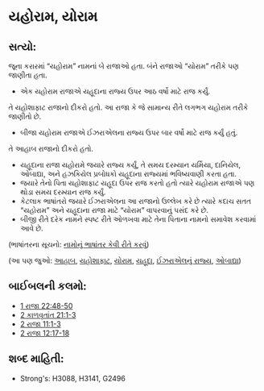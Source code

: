 # યહોરામ, યોરામ 

## સત્યો: 

જૂના કરારમાં “યહોરામ” નામનાં બે રાજાઓ હતા.
બંને રાજાઓ “યોરામ” તરીકે પણ જાણીતા હતા.

* એક યહોરામ રાજાએ યહૂદાના રાજ્ય ઉપર આઠ વર્ષો માટે રાજ કર્યું.

તે યહોશાફાટ રાજાનો દીકરો હતો.
આ રાજા કે જે સામાન્ય રીતે લગભગ યહોરામ તરીકે જાણીતો છે.

* બીજા યહોરામ રાજાએ ઈઝરાએલના રાજ્ય ઉપર બાર વર્ષો માટે રાજ કર્યું હતું.

તે આહાબ રાજાનો દીકરો હતો.

* યહૂદાના રાજા યહોરામે જયારે રાજ્ય કર્યું, તે સમય દરમ્યાન યર્મિયા, દાનિયેલ, ઓબાદ્યા, અને હઝકિયેલ પ્રબોધકો યહૂદાના રાજ્યમાં ભવિષ્યવાણી કરતા હતા.
* જયારે તેનો પિતા યહોશાફાટ યહૂદા ઉપર રાજ કરતો હતો ત્યારે યહોરામ રાજાએ પણ થોડા સમય દરમ્યાન રાજ કર્યું.
* કેટલાક ભાષાંતરો જયારે ઈઝરાએલના આ રાજાનો ઉલ્લેખ કરે છે ત્યારે  કદાચ સતત “યહોરામ” અને  યહૂદાના રાજા માટે “યોરામ” વાપરવાનું પસંદ કરે છે.
* બીજી રીતે દરેક નામને સ્પષ્ટ રીતે ઓળખવા માટે તેના પિતાના નામનો સમાવેશ કરવામાં આવે છે.

(ભાષાંતરના સૂચનો: [નામોનું ભાષાંતર કેવી રીતે કરવું](rc://gu/ta/man/translate/translate-names))

(આ પણ જુઓ: [આહાબ](../names/ahab.md), [યહોશાફાટ](../names/jehoshaphat.md), [યોરામ](../names/joram.md), [યહૂદા](../names/judah.md), [ઈઝરાએલનું રાજ્ય](../names/kingdomofisrael.md), [ઓબાદ્યા](../names/obadiah.md))

## બાઈબલની કલમો: 

* [1 રાજા 22:48-50](rc://gu/tn/help/1ki/22/48)
* [2 કાળવૃતાંત 21:1-3](rc://gu/tn/help/2ch/21/01)
* [2 રાજા 11:1-3](rc://gu/tn/help/2ki/11/01)
* [2 રાજા 12:17-18](rc://gu/tn/help/2ki/12/17)

## શબ્દ માહિતી: 

* Strong's: H3088, H3141, G2496
